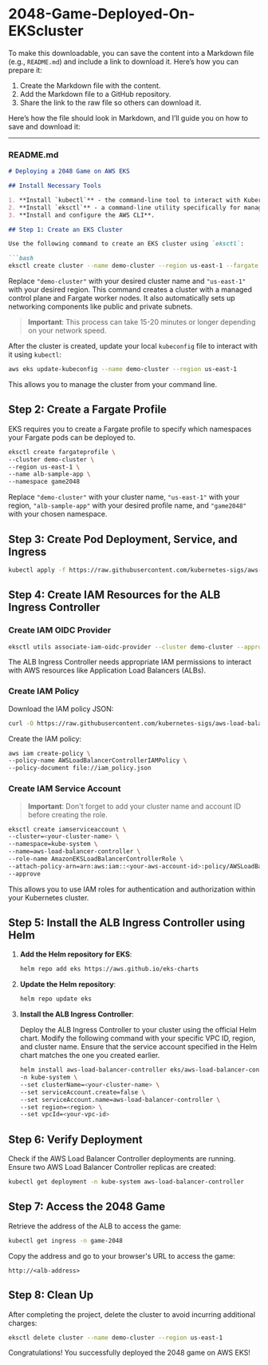 # 2048-Game-Deployed-On-EKScluster

To make this downloadable, you can save the content into a Markdown file (e.g., `README.md`) and include a link to download it. Here’s how you can prepare it:

1. Create the Markdown file with the content.
2. Add the Markdown file to a GitHub repository.
3. Share the link to the raw file so others can download it.

Here’s how the file should look in Markdown, and I’ll guide you on how to save and download it:

---

### README.md

```markdown
# Deploying a 2048 Game on AWS EKS

## Install Necessary Tools

1. **Install `kubectl`** - the command-line tool to interact with Kubernetes clusters.
2. **Install `eksctl`** - a command-line utility specifically for managing EKS clusters.
3. **Install and configure the AWS CLI**.

## Step 1: Create an EKS Cluster

Use the following command to create an EKS cluster using `eksctl`:

```bash
eksctl create cluster --name demo-cluster --region us-east-1 --fargate
```

Replace `"demo-cluster"` with your desired cluster name and `"us-east-1"` with your desired region. This command creates a cluster with a managed control plane and Fargate worker nodes. It also automatically sets up networking components like public and private subnets.

> **Important**: This process can take 15-20 minutes or longer depending on your network speed.

After the cluster is created, update your local `kubeconfig` file to interact with it using `kubectl`:

```bash
aws eks update-kubeconfig --name demo-cluster --region us-east-1
```

This allows you to manage the cluster from your command line.

## Step 2: Create a Fargate Profile

EKS requires you to create a Fargate profile to specify which namespaces your Fargate pods can be deployed to.

```bash
eksctl create fargateprofile \
--cluster demo-cluster \
--region us-east-1 \
--name alb-sample-app \
--namespace game2048
```

Replace `"demo-cluster"` with your cluster name, `"us-east-1"` with your region, `"alb-sample-app"` with your desired profile name, and `"game2048"` with your chosen namespace.

## Step 3: Create Pod Deployment, Service, and Ingress

```bash
kubectl apply -f https://raw.githubusercontent.com/kubernetes-sigs/aws-load-balancer-controller/v2.5.4/docs/examples/2048/2048_full.yaml
```

## Step 4: Create IAM Resources for the ALB Ingress Controller

### Create IAM OIDC Provider

```bash
eksctl utils associate-iam-oidc-provider --cluster demo-cluster --approve
```

The ALB Ingress Controller needs appropriate IAM permissions to interact with AWS resources like Application Load Balancers (ALBs).

### Create IAM Policy

Download the IAM policy JSON:

```bash
curl -O https://raw.githubusercontent.com/kubernetes-sigs/aws-load-balancer-controller/v2.5.4/docs/install/iam_policy.json
```

Create the IAM policy:

```bash
aws iam create-policy \
--policy-name AWSLoadBalancerControllerIAMPolicy \
--policy-document file://iam_policy.json
```

### Create IAM Service Account

> **Important**: Don't forget to add your cluster name and account ID before creating the role.

```bash
eksctl create iamserviceaccount \
--cluster=<your-cluster-name> \
--namespace=kube-system \
--name=aws-load-balancer-controller \
--role-name AmazonEKSLoadBalancerControllerRole \
--attach-policy-arn=arn:aws:iam::<your-aws-account-id>:policy/AWSLoadBalancerControllerIAMPolicy \
--approve
```

This allows you to use IAM roles for authentication and authorization within your Kubernetes cluster.

## Step 5: Install the ALB Ingress Controller using Helm

1. **Add the Helm repository for EKS**:

    ```bash
    helm repo add eks https://aws.github.io/eks-charts
    ```

2. **Update the Helm repository**:

    ```bash
    helm repo update eks
    ```

3. **Install the ALB Ingress Controller**:

    Deploy the ALB Ingress Controller to your cluster using the official Helm chart. Modify the following command with your specific VPC ID, region, and cluster name. Ensure that the service account specified in the Helm chart matches the one you created earlier.

    ```bash
    helm install aws-load-balancer-controller eks/aws-load-balancer-controller \
    -n kube-system \
    --set clusterName=<your-cluster-name> \
    --set serviceAccount.create=false \
    --set serviceAccount.name=aws-load-balancer-controller \
    --set region=<region> \
    --set vpcId=<your-vpc-id>
    ```

## Step 6: Verify Deployment

Check if the AWS Load Balancer Controller deployments are running. Ensure two AWS Load Balancer Controller replicas are created:

```bash
kubectl get deployment -n kube-system aws-load-balancer-controller
```

## Step 7: Access the 2048 Game

Retrieve the address of the ALB to access the game:

```bash
kubectl get ingress -n game-2048
```

Copy the address and go to your browser's URL to access the game:

```
http://<alb-address>
```

## Step 8: Clean Up

After completing the project, delete the cluster to avoid incurring additional charges:

```bash
eksctl delete cluster --name demo-cluster --region us-east-1
```

Congratulations! You successfully deployed the 2048 game on AWS EKS!
```


